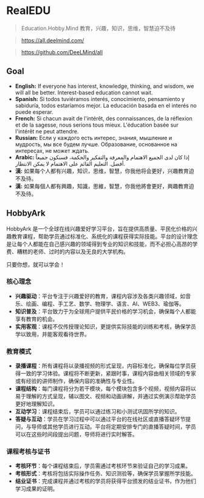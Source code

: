 # RealEDU

> Education.Hobby.Mind 教育，兴趣，知识，思维，智慧迫不及待

> https://all.deelmind.com/

> https://github.com/DeeLMind/all


## Goal

- **English:** If everyone has interest, knowledge, thinking, and wisdom, we will all be better. Interest-based education cannot wait.
- **Spanish:** Si todos tuviéramos interés, conocimiento, pensamiento y sabiduría, todos estaríamos mejor. La educación basada en el interés no puede esperar.
- **French:** Si chacun avait de l'intérêt, des connaissances, de la réflexion et de la sagesse, nous serions tous mieux. L'éducation basée sur l'intérêt ne peut attendre.
- **Russian:** Если у каждого есть интерес, знания, мышление и мудрость, мы все будем лучше. Образование, основанное на интересах, не может ждать.
- **Arabic:** إذا كان لدى الجميع الاهتمام والمعرفة والتفكير والحكمة، فسنكون جميعاً أفضل. التعليم القائم على الاهتمام لا يمكن الانتظار.
- **漢:** 如果每个人都有兴趣，知识，思维，智慧，你我他将会更好，兴趣教育迫不及待。
- **漢:** 如果每個人都有興趣，知識，思維，智慧，你我他將會更好，興趣教育迫不及待。

## HobbyArk

HobbyArk 是一个全球在线兴趣爱好学习平台，旨在提供高质量、平民化价格的兴趣教育课程，帮助学员通过标准化、系统化的课程获得实际技能。平台的设计理念是让每个人都能在自己感兴趣的领域得到专业的知识和技能，而不必担心高昂的学费、糟糕的老师、过时的内容以及无良的大学机构。

只要你想，就可以学会！

### 核心理念

- **兴趣驱动**：平台专注于兴趣爱好的教育，课程内容涉及各类兴趣领域，如音乐、绘画、编程、手工艺、数学、物理学、语言、AI、WEB3、瑜伽等。
- **知识普及**：平台致力于为全球用户提供平民价格的学习机会，确保每个人都能享有教育的机会。
- **实用客观**：课程不仅传授理论知识，更提供实际技能的训练和考核，确保学员学以致用，并能客观看待世界。

### 教育模式

- **录播课程**：所有课程将以录播视频的形式呈现，内容标准化，确保每位学员获得一致的学习体验。课程将不断更新，紧跟时事，课程内容由相关领域的专家或有经验的讲师制作，确保内容的准确性与专业性。
- **课程结构**：每门课程将分为若干模块，每个模块包含多个视频，视频内容将以易于理解的方式呈现，辅以图文、视频和动画讲解，并通过实例演示帮助学员更好地理解知识。
- **互动学习**：课程结束后，学员可以通过练习和小测试巩固所学的知识。
- **答疑与互动**：学员在学习过程中可以通过平台的在线社区或直播答疑环节提问，与导师或其他学员进行互动。平台将定期安排专门的直播答疑时间，学员可以在这些时间段提出问题，导师将进行实时解答。

### 课程考核与证书

- **考核环节**：每个课程结束后，学员需通过考核环节来验证自己的学习成果。
- **考核形式**：考核将包括实际操作任务、知识测验等，确保学员掌握所学技能。
- **结业证书**：完成课程并通过考核的学员将获得平台颁发的结业证书，作为他们学习成果的证明。